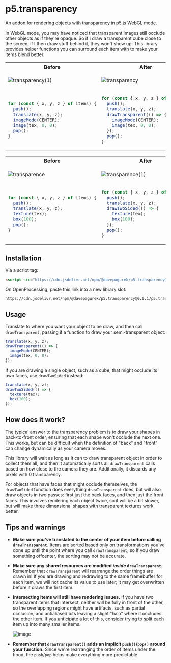# p5.transparency

An addon for rendering objects with transparency in p5.js WebGL mode.

In WebGL mode, you may have noticed that transparent images still occlude other objects as if they're opaque. So if I draw a transparent cube close to the screen, if I then draw stuff behind it, they won't show up. This library provides helper functions you can surround each item with to make your items blend better.

<table>
<tr>
  <th>Before</th>
  <th>After</th>
</tr>
<tr>
  <td>

![transparency(1)](https://github.com/user-attachments/assets/106f3be9-413a-4c63-a352-13c0a84b5596)
    
  </td>
  <td>
    
![transparency](https://github.com/user-attachments/assets/5142f12e-98bc-46d7-a52c-a2b498b3cc00)

  </td>
</tr>
<tr>
  <td>

```js
for (const { x, y, z } of items) {
  push();
  translate(x, y, z);
  imageMode(CENTER);
  image(tex, 0, 0);
  pop();
}
```
    
  </td>
  <td>

```js
for (const { x, y, z } of items) {
  push();
  translate(x, y, z);
  drawTransparent(() => {
    imageMode(CENTER);
    image(tex, 0, 0);
  });
  pop();
}
```
    
  </td>
</tr>
</table>

<table>
<tr>
  <th>Before</th>
  <th>After</th>
</tr>
<tr>
  <td>

  ![transparence](https://github.com/user-attachments/assets/585cf1aa-7057-43a1-b2df-9f66691b0604)

    
  </td>
  <td>

  ![transparence(1)](https://github.com/user-attachments/assets/664bfff4-5908-4c5a-93b7-5481a26fbd39)
    
  </td>
</tr>
<tr>
  <td>

```js
for (const { x, y, z } of items) {
  push();
  translate(x, y, z);
  texture(tex);
  box(100);
  pop();
}
```
    
  </td>
  <td>

```js
for (const { x, y, z } of items) {
  push();
  translate(x, y, z);
  drawTwoSided(() => {
    texture(tex);
    box(100);
  });
  pop();
}
```
    
  </td>
</tr>
</table>


## Installation

Via a script tag:

```html
<script src="https://cdn.jsdelivr.net/npm/@davepagurek/p5.transparency@0.0.1/p5.transparency.min.js"></script>
```

On OpenProcessing, paste this link into a new library slot:
```
https://cdn.jsdelivr.net/npm/@davepagurek/p5.transparency@0.0.1/p5.transparency.min.js
```

## Usage

Translate to where you want your object to be draw, and then call `drawTransparent`, passing it a function to draw your semi-transparent object:

```js
translate(x, y, z);
drawTransparent(() => {
  imageMode(CENTER);
  image(tex, 0, 0);
});
```

If you are drawing a single object, such as a cube, that might occlude its own faces, use `drawTwoSided` instead:
```js
translate(x, y, z);
drawTwoSided(() => {
  texture(tex);
  box(100);
});
```

## How does it work?

The typical answer to the transparency problem is to draw your shapes in back-to-front order, ensuring that each shape won't occlude the next one. This works, but can be difficult when the definition of "back" and "front" can change dynamically as your camera moves.

This library will wait as long as it can to draw transparent object in order to collect them all, and then it automatically sorts all `drawTransparent` calls based on how close to the camera they are. Additionally, it discards any pixels with 0 transparency.

For objects that have faces that might occlude themselves, the `drawTwoSided` function does everything `drawTransparent` does, but will also draw objects in two passes: first just the back faces, and then just the front faces. This involves rendering each object twice, so it will be a bit slower, but will make three dimensional shapes with transparent textures work better.

## Tips and warnings

- **Make sure you've translated to the center of your item before calling `drawTransparent`.** Items are sorted based only on transformations you've done up until the point where you call `drawTransparent`, so if you draw something offcenter, the sorting may not be accurate.

- **Make sure any shared resources are modified *inside* `drawTransparent`.** Remember that `drawTransparent` will rearrange the order things are drawn in! If you are drawing and redrawing to the same framebuffer for each item, we will not cache its value to use later; it may get overwritten before it draws the first item.

- **Intersecting items will still have rendering issues.** If you have two transparent items that intersect, neither will be fully in front of the other, so the overlapping regions might have artifacts, such as partial occlusion, and antialiased bits leaving a slight "halo" where it occludes the other item. If you anticipate a lot of this, consider trying to split each item up into many smaller items.

  ![image](https://github.com/user-attachments/assets/014b368b-93e3-4656-8686-43715b5369a9)

- **Remember that `drawTransparent()` adds an implicit `push()`/`pop()` around your function.** Since we're rearranging the order of items under the hood, the `push`/`pop` helps make everything more predictable.
